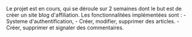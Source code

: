 Le projet est en cours, qui se déroule sur 2 semaines dont le but est de créer un site blog d'affiliation.
    Les fonctionnalitées implémentées sont :
        - Systeme d'authentification,
        - Créer, modifier, supprimer des articles.
        - Créer, supprimer et signaler des commentaires.


